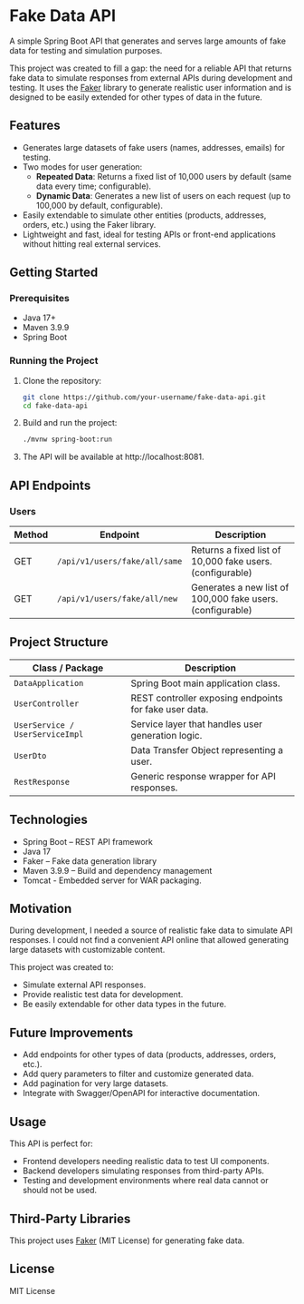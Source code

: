 # Fake Data API
A simple Spring Boot API that generates and serves large amounts of fake data for testing and simulation purposes.

This project was created to fill a gap: the need for a reliable API that returns fake data to simulate responses from external APIs during development and testing. It uses the [Faker](https://github.com/DiUS/java-faker) library to generate realistic user information and is designed to be easily extended for other types of data in the future.

## Features
- Generates large datasets of fake users (names, addresses, emails) for testing.
- Two modes for user generation:
    - **Repeated Data**: Returns a fixed list of 10,000 users by default (same data every time; configurable).
    - **Dynamic Data**: Generates a new list of users on each request (up to 100,000 by default, configurable).
- Easily extendable to simulate other entities (products, addresses, orders, etc.) using the Faker library.
- Lightweight and fast, ideal for testing APIs or front-end applications without hitting real external services.

## Getting Started
### Prerequisites
- Java 17+
- Maven 3.9.9
- Spring Boot

### Running the Project
1. Clone the repository:
    ```bash
    git clone https://github.com/your-username/fake-data-api.git
    cd fake-data-api
   ```
2. Build and run the project:
    ```bash
    ./mvnw spring-boot:run
   ```
3. The API will be available at http://localhost:8081.

## API Endpoints
### Users
| Method | Endpoint                     | Description                                               |
|--------|------------------------------|-----------------------------------------------------------|
| GET    | `/api/v1/users/fake/all/same` | Returns a fixed list of 10,000 fake users. (configurable) |
| GET    | `/api/v1/users/fake/all/new`  | Generates a new list of 100,000 fake users. (configurable)            |

## Project Structure
| Class / Package           | Description                                                      |
|---------------------------|------------------------------------------------------------------|
| `DataApplication`         | Spring Boot main application class.                              |
| `UserController`          | REST controller exposing endpoints for fake user data.           |
| `UserService / UserServiceImpl` | Service layer that handles user generation logic.          |
| `UserDto`                 | Data Transfer Object representing a user.                        |
| `RestResponse`            | Generic response wrapper for API responses.                      |

## Technologies
- Spring Boot – REST API framework
- Java 17
- Faker – Fake data generation library
- Maven 3.9.9 – Build and dependency management
- Tomcat - Embedded server for WAR packaging.

## Motivation
During development, I needed a source of realistic fake data to simulate API responses. I could not find a convenient API online that allowed generating large datasets with customizable content.

This project was created to:
- Simulate external API responses.
- Provide realistic test data for development.
- Be easily extendable for other data types in the future.

## Future Improvements
- Add endpoints for other types of data (products, addresses, orders, etc.).
- Add query parameters to filter and customize generated data.
- Add pagination for very large datasets.
- Integrate with Swagger/OpenAPI for interactive documentation.

## Usage
This API is perfect for:

- Frontend developers needing realistic data to test UI components.
- Backend developers simulating responses from third-party APIs.
- Testing and development environments where real data cannot or should not be used.

## Third-Party Libraries
This project uses [Faker](https://github.com/DiUS/java-faker) (MIT License) for generating fake data.

## License
MIT License